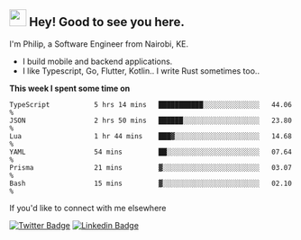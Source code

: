 <h2><img src="https://slackmojis.com/emojis/3643-cool-doge/download" width="30"/> Hey! Good to see you here.</h2>

<p>I'm Philip, a Software Engineer from Nairobi, KE. 

- I build mobile and backend applications.
- I like Typescript, Go, Flutter, Kotlin.. I write Rust sometimes too..</p>

**This week I spent some time on**
<!--START_SECTION:waka-->

```text
TypeScript           5 hrs 14 mins   ███████████░░░░░░░░░░░░░░   44.06 %
JSON                 2 hrs 50 mins   ██████░░░░░░░░░░░░░░░░░░░   23.80 %
Lua                  1 hr 44 mins    ███▓░░░░░░░░░░░░░░░░░░░░░   14.68 %
YAML                 54 mins         ██░░░░░░░░░░░░░░░░░░░░░░░   07.64 %
Prisma               21 mins         ▓░░░░░░░░░░░░░░░░░░░░░░░░   03.07 %
Bash                 15 mins         ▓░░░░░░░░░░░░░░░░░░░░░░░░   02.10 %
```

<!--END_SECTION:waka-->

If you'd like to connect with me elsewhere

[![Twitter Badge](https://img.shields.io/badge/-Twitter-1ca0f1?style=flat-square&labelColor=1ca0f1&logo=twitter&logoColor=white&link=https://twitter.com/_diogorodrigues)](https://twitter.com/kimathiphil)  [![Linkedin Badge](https://img.shields.io/badge/-LinkedIn-blue?style=flat-square&logo=Linkedin&logoColor=white&link=https://www.linkedin.com/in/philip-kimathi-2604a9114/)](https://www.linkedin.com/in/philip-kimathi-2604a9114/)
